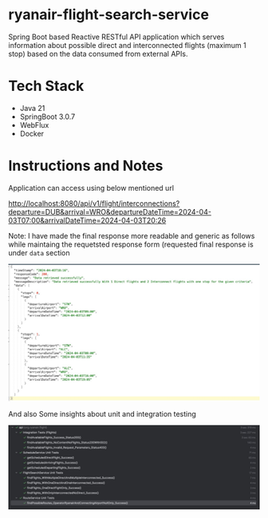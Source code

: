 # ryanair-flight-search-service
Spring Boot based Reactive RESTful API application which serves information about possible direct and interconnected flights (maximum 1 stop) based on the data consumed from external APIs.

# Tech Stack
- Java 21
- SpringBoot 3.0.7
- WebFlux
- Docker

# Instructions and Notes
Application can access using below mentioned url

[http://localhost:8080/api/v1/flight/interconnections?departure=DUB&arrival=WRO&departureDateTime=2024-04-03T07:00&arrivalDateTime=2024-04-03T20:26
](http://localhost:8080/api/v1/flight/interconnections?departure=STN&arrival=WRO&departureDateTime=2024-04-03T07:00&arrivalDateTime=2024-04-03T19:26)


Note: I have made the final response more readable and generic as follows while maintaing the requetsted response form (requested final response is under `data` section

![screenshot](image_1.jpg)

And also Some insights about unit and integration testing

![screenshot](image_2.jpg)

